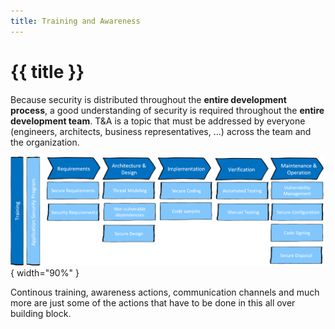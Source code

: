 ```yaml
---
title: Training and Awareness
---
```


# {{ title }}

Because security is distributed throughout the **entire development process**, a good understanding of security is required throughout the **entire development team**. T&A is a topic that must be addressed by everyone (engineers, architects, business representatives, ...) across the team and the organization.

![](img/SC-SSDLC.png){ width="90%" }

Continous training, awareness actions, communication channels and much more are just some of the actions that have to be done in this all over building block.

